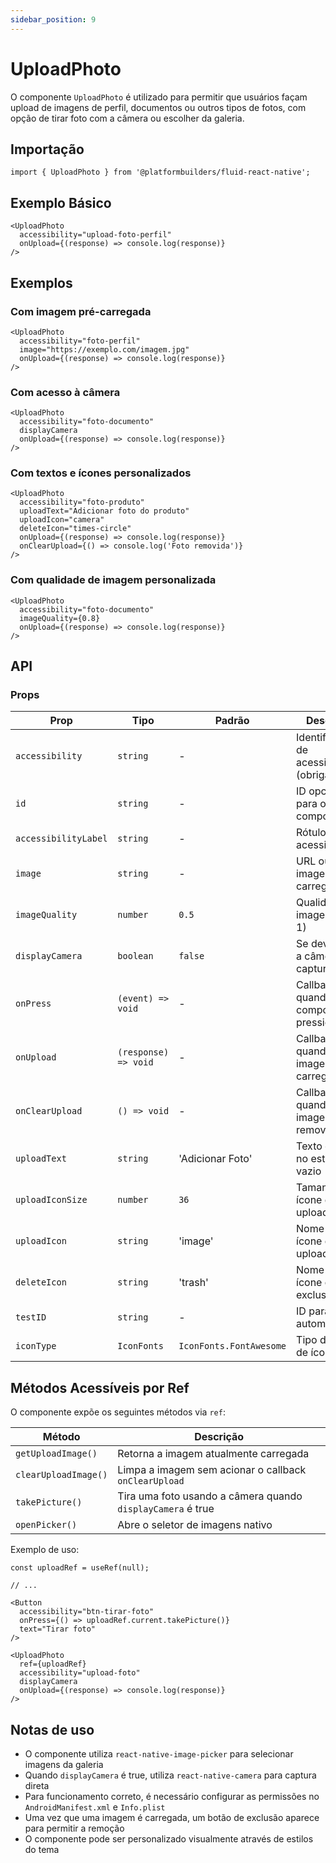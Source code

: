 ```yaml
---
sidebar_position: 9
---
```


# UploadPhoto

O componente `UploadPhoto` é utilizado para permitir que usuários façam upload de imagens de perfil, documentos ou outros tipos de fotos, com opção de tirar foto com a câmera ou escolher da galeria.

## Importação

```tsx
import { UploadPhoto } from '@platformbuilders/fluid-react-native';
```

## Exemplo Básico

```tsx
<UploadPhoto
  accessibility="upload-foto-perfil"
  onUpload={(response) => console.log(response)}
/>
```

## Exemplos

### Com imagem pré-carregada

```tsx
<UploadPhoto
  accessibility="foto-perfil"
  image="https://exemplo.com/imagem.jpg"
  onUpload={(response) => console.log(response)}
/>
```

### Com acesso à câmera

```tsx
<UploadPhoto
  accessibility="foto-documento"
  displayCamera
  onUpload={(response) => console.log(response)}
/>
```

### Com textos e ícones personalizados

```tsx
<UploadPhoto
  accessibility="foto-produto"
  uploadText="Adicionar foto do produto"
  uploadIcon="camera"
  deleteIcon="times-circle"
  onUpload={(response) => console.log(response)}
  onClearUpload={() => console.log('Foto removida')}
/>
```

### Com qualidade de imagem personalizada

```tsx
<UploadPhoto
  accessibility="foto-documento"
  imageQuality={0.8}
  onUpload={(response) => console.log(response)}
/>
```

## API

### Props

| Prop | Tipo | Padrão | Descrição |
|------|------|--------|-----------|
| `accessibility` | `string` | - | Identificador de acessibilidade (obrigatório) |
| `id` | `string` | - | ID opcional para o componente |
| `accessibilityLabel` | `string` | - | Rótulo de acessibilidade |
| `image` | `string` | - | URL ou URI da imagem pré-carregada |
| `imageQuality` | `number` | `0.5` | Qualidade da imagem (0 a 1) |
| `displayCamera` | `boolean` | `false` | Se deve exibir a câmera para captura |
| `onPress` | `(event) => void` | - | Callback para quando o componente é pressionado |
| `onUpload` | `(response) => void` | - | Callback para quando uma imagem é carregada |
| `onClearUpload` | `() => void` | - | Callback para quando a imagem é removida |
| `uploadText` | `string` | 'Adicionar Foto' | Texto exibido no estado vazio |
| `uploadIconSize` | `number` | `36` | Tamanho do ícone de upload |
| `uploadIcon` | `string` | 'image' | Nome do ícone de upload |
| `deleteIcon` | `string` | 'trash' | Nome do ícone de exclusão |
| `testID` | `string` | - | ID para testes automatizados |
| `iconType` | `IconFonts` | `IconFonts.FontAwesome` | Tipo de fonte de ícones |

## Métodos Acessíveis por Ref

O componente expõe os seguintes métodos via `ref`:

| Método | Descrição |
|--------|-----------|
| `getUploadImage()` | Retorna a imagem atualmente carregada |
| `clearUploadImage()` | Limpa a imagem sem acionar o callback `onClearUpload` |
| `takePicture()` | Tira uma foto usando a câmera quando `displayCamera` é true |
| `openPicker()` | Abre o seletor de imagens nativo |

Exemplo de uso:

```tsx
const uploadRef = useRef(null);

// ...

<Button 
  accessibility="btn-tirar-foto"
  onPress={() => uploadRef.current.takePicture()}
  text="Tirar foto"
/>

<UploadPhoto
  ref={uploadRef}
  accessibility="upload-foto"
  displayCamera
  onUpload={(response) => console.log(response)}
/>
```

## Notas de uso

- O componente utiliza `react-native-image-picker` para selecionar imagens da galeria
- Quando `displayCamera` é true, utiliza `react-native-camera` para captura direta
- Para funcionamento correto, é necessário configurar as permissões no `AndroidManifest.xml` e `Info.plist`
- Uma vez que uma imagem é carregada, um botão de exclusão aparece para permitir a remoção
- O componente pode ser personalizado visualmente através de estilos do tema 